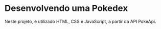 # Desenvolvendo uma Pokedex

Neste projeto, é utilizado HTML, CSS e JavaScript, a partir da API PokeApi.
